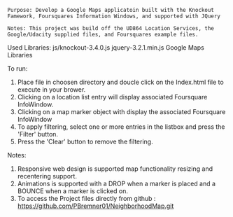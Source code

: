     Purpose: Develop a Google Maps applicatoin built with the Knockout Famework, Foursquares Information Windows, and supported with JQuery

    Notes: This project was build off the UD864 Location Services, the Google/Udacity supplied files, and Foursquares example files.
Used Libraries: 
	js/knockout-3.4.0.js
	jquery-3.2.1.min.js
	Google Maps Libraries
	
To run: 
1. Place file in choosen directory and doucle click on the Index.html file to execute in your brower. 
2. Clicking on a location list entry will display associated Foursquare InfoWindow.
3. Clicking on a map marker object with display the associated Foursquare InfoWindow
4. To apply filtering, select one or more entries in the listbox and press the 'Filter' button.
5. Press the 'Clear' button to remove the filtering.

Notes: 
1. Responsive web design is supported map functionality resizing and recentering support.
2. Animations is supported with a DROP when a marker is placed and a BOUNCE when a marker is clicked on.
3. To access the Project files directly from github : https://github.com/PBremner01/NeighborhoodMap.git
